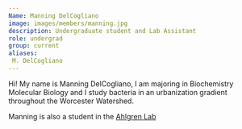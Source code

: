 ```yaml
---
Name: Manning DelCogliano
image: images/members/manning.jpg
description: Undergraduate student and Lab Assistant
role: undergrad
group: current
aliases: 
 M. DelCogliano
---
```


Hi! My name is Manning DelCogliano, I am majoring in Biochemistry Molecular Biology and I study bacteria in an urbanization gradient throughout the Worcester Watershed. 

Manning is also a student in the [Ahlgren Lab](https://nahlgren.wordpress.com/)